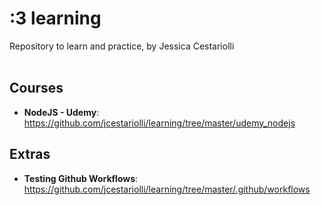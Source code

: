 # :3 learning
Repository to learn and practice, by Jessica Cestariolli 
<br/>
<br/>

## Courses

* **NodeJS - Udemy**: https://github.com/jcestariolli/learning/tree/master/udemy_nodejs

## Extras
* **Testing Github Workflows**: https://github.com/jcestariolli/learning/tree/master/.github/workflows
